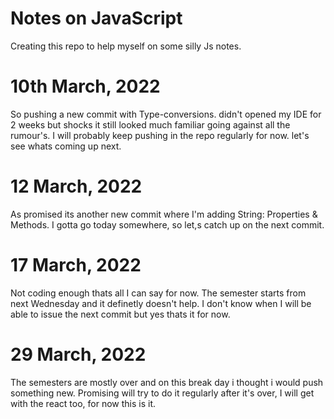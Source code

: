 # Notes on JavaScript

Creating this repo to help myself on some silly Js notes.
# 10th March, 2022

So pushing a new commit with Type-conversions. didn't opened my IDE for 2 weeks but shocks it still looked much familiar going against all the rumour's. I will probably keep pushing in the repo regularly for now. let's see whats coming up next.

# 12 March, 2022

As promised its another new commit where I'm adding String: Properties & Methods. I gotta go today somewhere, so let,s catch up on the next commit.

# 17 March, 2022

Not coding enough thats all I can say for now. The semester starts from next Wednesday and it definetly doesn't help. I don't know when I will be able to issue the next commit but yes thats it for now.

# 29 March, 2022

The semesters are mostly over and on this break day i thought i would push something new. Promising will try to do it regularly after it's over, I will get with the react too, for now this is it. 